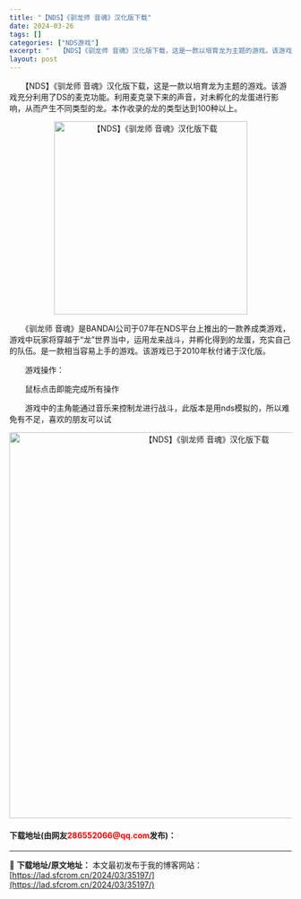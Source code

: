 ```yaml
---
title: "【NDS】《驯龙师 音魂》汉化版下载"
date: 2024-03-26
tags: []
categories: ["NDS游戏"]
excerpt: "　　【NDS】《驯龙师 音魂》汉化版下载，这是一款以培育龙为主题的游戏。该游戏充分利用了DS的麦克功能。利用麦克录下来的声音，对未孵化的龙蛋进行影响，从而产生不同类型的龙。本作收录的龙的类型达到100种以上。 　　《驯龙师 音魂》是BANDAI公司于07年在NDS平台上推出的一款养成类游戏，游戏中玩&hellip;"
layout: post
---
```


 <p>　　【NDS】《驯龙师 音魂》汉化版下载，这是一款以培育龙为主题的游戏。该游戏充分利用了DS的麦克功能。利用麦克录下来的声音，对未孵化的龙蛋进行影响，从而产生不同类型的龙。本作收录的龙的类型达到100种以上。</p> <p align="center"><img align="" border="0" src="https://lad.sfcrom.cn/wp-content/uploads/2024/03/20240326_66022e0f0c11a.png" width="345" alt="【NDS】《驯龙师 音魂》汉化版下载" /></p> <p>　　《驯龙师 音魂》是BANDAI公司于07年在NDS平台上推出的一款养成类游戏，游戏中玩家将穿越于&ldquo;龙&rdquo;世界当中，运用龙来战斗，并孵化得到的龙蛋，充实自己的队伍。是一款相当容易上手的游戏。该游戏已于2010年秋付诸于汉化版。</p> <p>　　游戏操作：</p> <p>　　鼠标点击即能完成所有操作</p> <p>　　游戏中的主角能通过音乐来控制龙进行战斗，此版本是用nds模拟的，所以难免有不足，喜欢的朋友可以试</p> <p align="center"><img align="" border="0" src="https://lad.sfcrom.cn/wp-content/uploads/2024/03/20240326_66022e0faadb7.png" width="689" alt="【NDS】《驯龙师 音魂》汉化版下载" /></p> <p><h4>下载地址(由网友<font color="red">286552066@qq.com</font>发布)：</h4></p> 

---
📖 **下载地址/原文地址：** 本文最初发布于我的博客网站：[https://lad.sfcrom.cn/2024/03/35197/](https://lad.sfcrom.cn/2024/03/35197/)
